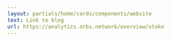 ```yaml
---
layout: partials/home/cards/components/website
text: Link to blog
url: https://analytics.orbs.network/overview/stake
---
```

